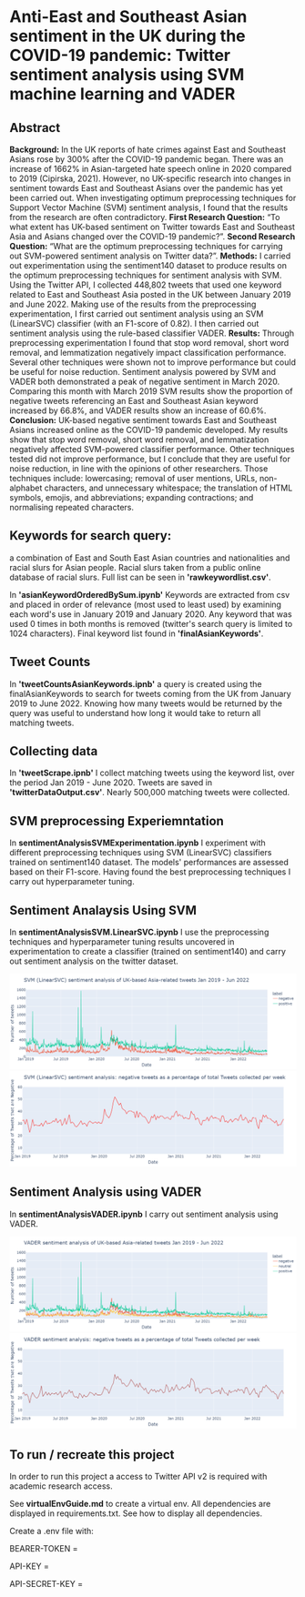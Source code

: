 # Anti-East and Southeast Asian sentiment in the UK during the COVID-19 pandemic: Twitter sentiment analysis using SVM machine learning and VADER

## Abstract

**Background:** In the UK reports of hate crimes against East and Southeast Asians rose by 300% after the COVID-19 pandemic began. There was an increase of 1662% in Asian-targeted hate speech online in 2020 compared to 2019 (Cipirska, 2021). However, no UK-specific research into changes in sentiment towards East and Southeast Asians over the pandemic has yet been carried out. When investigating optimum preprocessing techniques for Support Vector Machine (SVM) sentiment analysis, I found that the results from  the research are often contradictory. 
**First Research Question:** “To what extent has UK-based sentiment on Twitter towards East and Southeast Asia and Asians changed over the COVID-19 pandemic?”. 
**Second Research Question:** “What are the optimum preprocessing techniques for carrying out SVM-powered sentiment analysis on Twitter data?”. 
**Methods:** I carried out experimentation using the sentiment140 dataset to produce results on the optimum preprocessing techniques for sentiment analysis with SVM. Using the Twitter API, I collected 448,802 tweets that used one keyword related to East and Southeast Asia posted in the UK between January 2019 and June 2022. Making use of the results from the preprocessing experimentation, I first carried out sentiment analysis using an SVM (LinearSVC) classifier (with an F1-score of 0.82). I then carried out sentiment analysis using the rule-based classifier VADER. 
**Results:** Through preprocessing experimentation I found that stop word removal, short word removal, and lemmatization negatively impact classification performance. Several other techniques were shown not to improve performance but could be useful for noise reduction. Sentiment analysis powered by SVM and VADER both demonstrated a peak of negative sentiment in March 2020. Comparing this month with March 2019 SVM results show the proportion of negative tweets referencing an East and Southeast Asian keyword increased by 66.8%, and VADER results show an increase of 60.6%. 
**Conclusion:** UK-based negative sentiment towards East and Southeast Asians increased online as the COVID-19 pandemic developed.   My results show that stop word removal, short word removal, and lemmatization negatively affected SVM-powered classifier performance. Other techniques tested did not improve performance, but I conclude that they are useful for noise reduction, in line with the opinions of other researchers. Those techniques include: lowercasing; removal of user mentions, URLs, non-alphabet characters, and unnecessary whitespace; the translation of HTML symbols, emojis, and abbreviations; expanding contractions; and normalising repeated characters.

## Keywords for search query:
a combination of East and South East Asian countries and nationalities and racial slurs for Asian people.
Racial slurs taken from a public online database of racial slurs.
Full list can be seen in **'rawkeywordlist.csv'**.

In **'asianKeywordOrderedBySum.ipynb'** Keywords are extracted from csv and placed in order of relevance (most used to least used) by examining each word's use in January 2019 and January 2020.
Any keyword that was used 0 times in both months is removed (twitter's search query is limited to 1024 characters).
Final keyword list found in **'finalAsianKeywords'**.

## Tweet Counts

In **'tweetCountsAsianKeywords.ipnb'** a query is created using the finalAsianKeywords to search for tweets coming from the UK from January 2019 to June 2022.
Knowing how many tweets would be returned by the query was useful to understand how long it would take to return all matching tweets.

## Collecting data

In **'tweetScrape.ipnb'** I collect matching tweets using the keyword list, over the period Jan 2019 - June 2020.
Tweets are saved in **'twitterDataOutput.csv'**.
Nearly 500,000 matching tweets were collected.

## SVM preprocessing Experiemntation

In **sentimentAnalysisSVMExperimentation.ipynb** I experiment with different preprocessing techniques using SVM (LinearSVC) classifiers trained on sentiment140 dataset. The models' performances are assessed based on their F1-score. Having found the best preprocessing techniques I carry out hyperparameter tuning.

## Sentiment Analaysis Using SVM

In **sentimentAnalysisSVM.LinearSVC.ipynb** I use the preprocessing techniques and hyperparameter tuning results uncovered in experimentation to create a classifier (trained on sentiment140) and carry out sentiment analysis on the twitter dataset.

![SVM sentiment analysis](https://github.com/ORJackson/CSCM20_Project/blob/main/images/Updated%20graphs/SVM%20positive%20and%20negative.png)
![SVM proportion of negative tweets by week](https://github.com/ORJackson/CSCM20_Project/blob/main/images/Updated%20graphs/SVM%20neg%20week.png)

## Sentiment Analysis using VADER

In **sentimentAnalysisVADER.ipynb** I carry out sentiment analysis using VADER.


![VADER sentiment analysis](https://github.com/ORJackson/CSCM20_Project/blob/main/images/Updated%20graphs/VADER%20positive%20negative%20and%20neutral.png)
![VADER proportion of negative tweets by week](https://github.com/ORJackson/CSCM20_Project/blob/main/images/Updated%20graphs/VADER%20neg%20week.png)


## To run / recreate this project

In order to run this project a access to Twitter API v2 is required with academic research access.


See **virtualEnvGuide.md** to create a virtual env. All dependencies are displayed in requirements.txt. See how to display all dependencies.


Create a .env file with: 

BEARER-TOKEN = 

API-KEY =

API-SECRET-KEY = 
